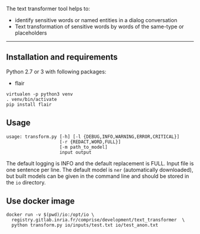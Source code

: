 The text transformer tool helps to:
* identify sensitive words or named entities in a dialog conversation
* Text transformation of sensitive words by words of the same-type or placeholders

----

## Installation and requirements
Python 2.7 or 3 with following packages:
* flair

```
virtualen -p python3 venv
. venv/bin/activate
pip install flair
```

## Usage

```
usage: transform.py [-h] [-l {DEBUG,INFO,WARNING,ERROR,CRITICAL}]
                    [-r {REDACT,WORD,FULL}]
                    [-m path_to_model]
                    input output
```

The default logging is INFO and the default replacement is FULL. Input file is one sentence per line. 
The default model is `ner` (automatically downloaded), but built models can be given in the command line and should be stored in the `io` directory.

## Use docker image

```
docker run -v $(pwd)/io:/opt/io \
  registry.gitlab.inria.fr/comprise/development/text_transformer  \
  python transform.py io/inputs/test.txt io/test_anon.txt
```

